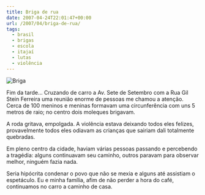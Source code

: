 ```yaml
---
title: Briga de rua
date: 2007-04-24T22:01:47+00:00
url: /2007/04/briga-de-rua/
tags:
  - brasil
  - brigas
  - escola
  - itajaí
  - lutas
  - violência
---
```


![Briga](/wp-content/uploads/2007/04/brigaa.jpg)

Fim da tarde… Cruzando de carro a Av. Sete de Setembro com a Rua Gil Stein Ferreira uma reunião enorme de pessoas me chamou a atenção. Cerca de 100 meninos e meninas formavam uma circunferência com uns 5 metros de raio; no centro dois moleques brigavam.

A roda gritava, empolgada. A violência estava deixando todos eles felizes, provavelmente todos eles odiavam as crianças que sairiam dali totalmente quebradas.

Em pleno centro da cidade, haviam várias pessoas passando e percebendo a tragédia: alguns continuavam seu caminho, outros paravam para observar melhor, ninguém fazia nada.

Seria hipócrita condenar o povo que não se mexia e alguns até assistiam o espetáculo. Eu e minha família, afim de não perder a hora do café, continuamos no carro a caminho de casa.
